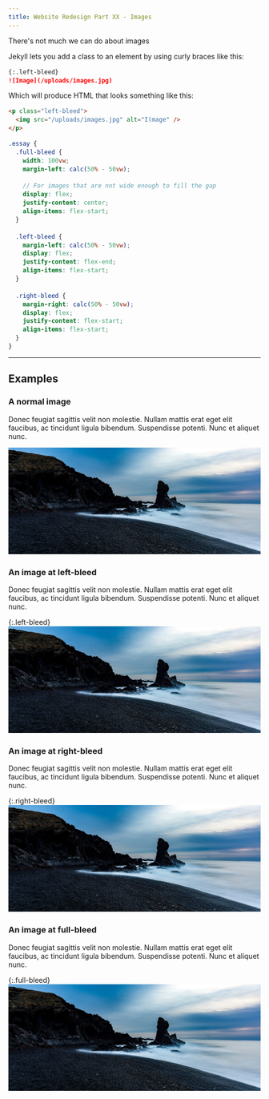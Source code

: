 ```yaml
---
title: Website Redesign Part XX - Images
---
```


There's not much we can do about images

Jekyll lets you add a class to an element by using curly braces like this:

```markdown
{:.left-bleed}
![Image](/uploads/images.jpg)
```

Which will produce HTML that looks something like this:

```html
<p class="left-bleed">
  <img src="/uploads/images.jpg" alt="I(mage" />
</p>
```

```scss
.essay {
  .full-bleed {
    width: 100vw;
    margin-left: calc(50% - 50vw);

    // For images that are not wide enough to fill the gap
    display: flex;
    justify-content: center;
    align-items: flex-start;
  }

  .left-bleed {
    margin-left: calc(50% - 50vw);
    display: flex;
    justify-content: flex-end;
    align-items: flex-start;
  }

  .right-bleed {
    margin-right: calc(50% - 50vw);
    display: flex;
    justify-content: flex-start;
    align-items: flex-start;
  }
}
```

---

## Examples

### A normal image

Donec feugiat sagittis velit non molestie. Nullam mattis erat eget elit faucibus, ac tincidunt ligula bibendum. Suspendisse potenti. Nunc et aliquet nunc.

![](/uploads/2020-06-24-styleguide.jpg)

### An image at left-bleed

Donec feugiat sagittis velit non molestie. Nullam mattis erat eget elit faucibus, ac tincidunt ligula bibendum. Suspendisse potenti. Nunc et aliquet nunc.

{:.left-bleed}
![](/uploads/2020-06-24-styleguide.jpg)

### An image at right-bleed

Donec feugiat sagittis velit non molestie. Nullam mattis erat eget elit faucibus, ac tincidunt ligula bibendum. Suspendisse potenti. Nunc et aliquet nunc.

{:.right-bleed}
![](/uploads/2020-06-24-styleguide.jpg)

### An image at full-bleed

Donec feugiat sagittis velit non molestie. Nullam mattis erat eget elit faucibus, ac tincidunt ligula bibendum. Suspendisse potenti. Nunc et aliquet nunc.

{:.full-bleed}
![](/uploads/2020-06-24-styleguide.jpg)
